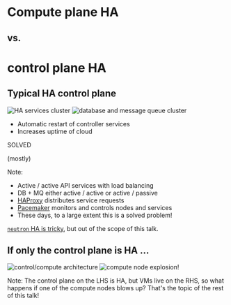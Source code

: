 <!-- .slide: data-state="section-break" id="compute-vs-control" data-timing="5" -->
# Compute plane HA
## vs.
# control plane HA


<!-- .slide: data-state="normal" id="control-plane" class="diagram-and-list" data-timing="60" -->
## Typical HA control plane

<div class="diagrams">
    <img class="services" data-src="images/services-cluster.svg"
         alt="HA services cluster" />
    <img class="db-mq" data-src="images/DB-MQ-cluster.svg"
         alt="database and message queue cluster" />
</div>

*   <!-- .element: class="fragment" -->
    Automatic restart of controller services
*   <!-- .element: class="fragment" -->
    Increases uptime of cloud

<div class="solved stamp fragment">
    <p class="solved">SOLVED</p>
    <p class="mostly fragment">(mostly)</p>
</div>

Note:
- Active / active API services with load balancing
- DB + MQ either active / active or active / passive
- [HAProxy](http://www.haproxy.org/) distributes service requests
- [Pacemaker](http://clusterlabs.org/) monitors and controls nodes and services
- These days, to a large extent this is a solved problem!

[`neutron` HA is tricky](https://youtu.be/vBZgtHgSdOY), but out of the
scope of this talk.


<!-- .slide: data-state="normal" id="compute-failure" data-menu-title="Compute failure" data-timing="20" -->
## If only the control plane is HA …

<img class="arch" alt="control/compute architecture" data-src="images/architecture.svg" />
<img class="fragment bang" alt="compute node explosion!" data-src="images/explosion.svg" />

Note:
The control plane on the LHS is HA, but VMs live on the RHS,
so what happens if one of the compute nodes blows up?  That's
the topic of the rest of this talk!
